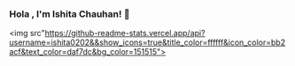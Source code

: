 ### Hola , I'm Ishita Chauhan! 👋

<!--
**ishita0202/ishita0202** is a ✨ _special_ ✨ repository because its `README.md` (this file) appears on your GitHub profile.

Here are some ideas to get you started:

- 🔭 I’m currently working on ...
- 🌱 I’m currently learning ...
- 👯 I’m looking to collaborate on ...
- 🤔 I’m looking for help with ...
- 💬 Ask me about ...
- 📫 How to reach me: ...
- 😄 Pronouns: ...
- ⚡ Fun fact: ...
-->


<img src"https://github-readme-stats.vercel.app/api?username=ishita0202&&show_icons=true&title_color=ffffff&icon_color=bb2acf&text_color=daf7dc&bg_color=151515">
